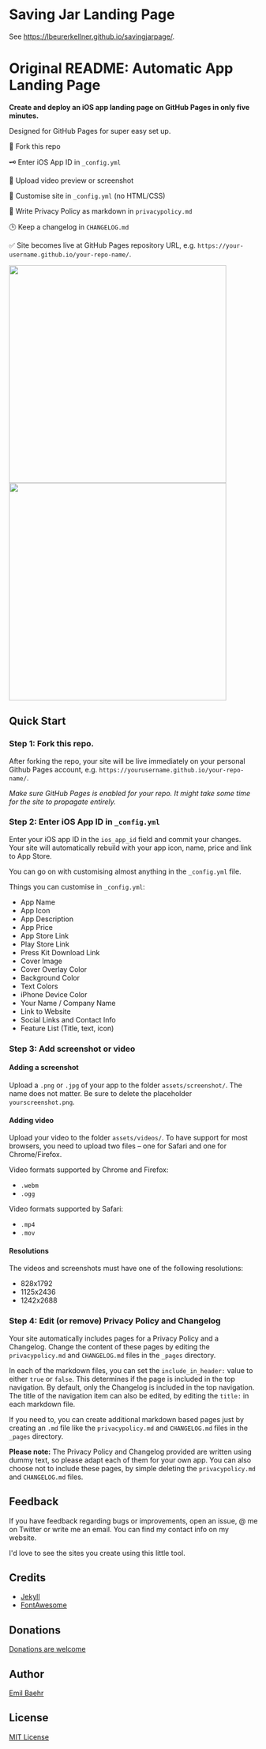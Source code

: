# Saving Jar Landing Page

See https://lbeurerkellner.github.io/savingjarpage/.

# Original README: Automatic App Landing Page
**Create and deploy an iOS app landing page on GitHub Pages in only five minutes.**

Designed for GitHub Pages for super easy set up. 

🔧 Fork this repo

🗝 Enter iOS App ID in `_config.yml`

📲 Upload video preview or screenshot

🎨 Customise site in `_config.yml` (no HTML/CSS)

📝 Write Privacy Policy as markdown in `privacypolicy.md`

🕒 Keep a changelog in `CHANGELOG.md`

✅ Site becomes live at GitHub Pages repository URL, e.g. `https://your-username.github.io/your-repo-name/`.

<img src="https://emilbaehr.com/files/jayson1.png" width="440"> <img src="https://emilbaehr.com/files/slor1.png" width="440">




## Quick Start

### Step 1: Fork this repo.
After forking the repo, your site will be live immediately on your personal Github Pages account, e.g. `https://yourusername.github.io/your-repo-name/`.

*Make sure GitHub Pages is enabled for your repo. It might take some time for the site to propagate entirely.*



### Step 2: Enter iOS App ID in `_config.yml`
Enter your iOS app ID in the `ios_app_id` field and commit your changes. Your site will automatically rebuild with your app icon, name, price and link to App Store.

You can go on with customising almost anything in the `_config.yml` file. 

Things you can customise in `_config.yml`:
- App Name
- App Icon
- App Description
- App Price
- App Store Link
- Play Store Link
- Press Kit Download Link
- Cover Image
- Cover Overlay Color
- Background Color
- Text Colors
- iPhone Device Color
- Your Name / Company Name
- Link to Website
- Social Links and Contact Info
- Feature List (Title, text, icon)



### Step 3: Add screenshot or video

#### Adding a screenshot
Upload a `.png` or `.jpg` of your app to the folder `assets/screenshot/`. The name does not matter. Be sure to delete the placeholder `yourscreenshot.png`.

#### Adding video
Upload your video to the folder `assets/videos/`. To have support for most browsers, you need to upload two files – one for Safari and one for Chrome/Firefox.

Video formats supported by Chrome and Firefox:
- `.webm`
- `.ogg`

Video formats supported by Safari:
- `.mp4`
- `.mov`

#### Resolutions
The videos and screenshots must have one of the following resolutions:
- 828x1792
- 1125x2436
- 1242x2688



### Step 4: Edit (or remove) Privacy Policy and Changelog
Your site automatically includes pages for a Privacy Policy and a Changelog. Change the content of these pages by editing the `privacypolicy.md` and `CHANGELOG.md` files in the `_pages` directory.

In each of the markdown files, you can set the `include_in_header:` value to either `true` or `false`. This determines if the page is included in the top navigation.
By default, only the Changelog is included in the top navigation. The title of the navigation item can also be edited, by editing the `title:` in each markdown file.

If you need to, you can create additional markdown based pages just by creating an `.md` file like the `privacypolicy.md` and `CHANGELOG.md` files in the `_pages` directory.

**Please note:** The Privacy Policy and Changelog provided are written using dummy text, so please adapt each of them for your own app.
You can also choose not to include these pages, by simple deleting the `privacypolicy.md` and `CHANGELOG.md` files.




## Feedback
If you have feedback regarding bugs or improvements, open an issue, @ me on Twitter or write me an email. You can find my contact info on my website.

I'd love to see the sites you create using this little tool.

## Credits
- [Jekyll](https://github.com/jekyll/jekyll)
- [FontAwesome](https://fontawesome.github.io/Font-Awesome/)

## Donations
[Donations are welcome](https://www.paypal.com/cgi-bin/webscr?cmd=_donations&business=S8ZZT3JXJPN92&currency_code=USD&source=url)

## Author
[Emil Baehr](https://emilbaehr.com/)

## License
[MIT License](LICENSE)
